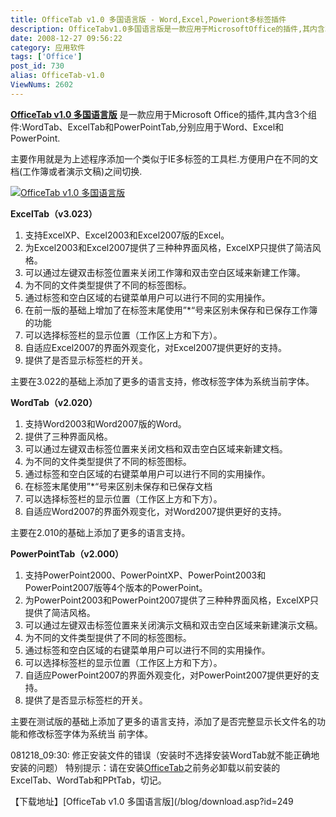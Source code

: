 ```yaml
---
title: OfficeTab v1.0 多国语言版 - Word,Excel,Poweriont多标签插件
description: OfficeTabv1.0多国语言版是一款应用于MicrosoftOffice的插件,其内含3个组件:WordTab、ExcelTab和PowerPointTab,分别应用于Word、Excel和PowerPoint.主要作用就是为上述程序添加一个类似于IE多标签的工具栏.方便用户在不同的文档(工作簿或者演示文稿)之间切换.
date: 2008-12-27 09:56:22
category: 应用软件
tags: ['Office']
post_id: 730
alias: OfficeTab-v1.0
ViewNums: 2602
---
```


[**OfficeTab v1.0 多国语言版**](/blog/officetab-v10) 是一款应用于Microsoft Office的插件,其内含3个组件:WordTab、ExcelTab和PowerPointTab,分别应用于Word、Excel和 PowerPoint.

主要作用就是为上述程序添加一个类似于IE多标签的工具栏.方便用户在不同的文档(工作簿或者演示文稿)之间切换.

[![OfficeTab v1.0 多国语言版](http://img.cnbeta.com/newsimg/081216/0712461552411118.jpg)](/blog/officetab-v10)

**ExcelTab（v3.023）**

1. 支持ExcelXP、Excel2003和Excel2007版的Excel。
2. 为Excel2003和Excel2007提供了三种种界面风格，ExcelXP只提供了简洁风格。
3. 可以通过左键双击标签位置来关闭工作簿和双击空白区域来新建工作簿。
4. 为不同的文件类型提供了不同的标签图标。
5. 通过标签和空白区域的右键菜单用户可以进行不同的实用操作。
6. 在前一版的基础上增加了在标签末尾使用”*“号来区别未保存和已保存工作簿的功能
7. 可以选择标签栏的显示位置（工作区上方和下方）。
8. 自适应Excel2007的界面外观变化，对Excel2007提供更好的支持。
9. 提供了是否显示标签栏的开关。

主要在3.022的基础上添加了更多的语言支持，修改标签字体为系统当前字体。

**WordTab（v2.020）**

1. 支持Word2003和Word2007版的Word。
2. 提供了三种界面风格。
3. 可以通过左键双击标签位置来关闭文档和双击空白区域来新建文档。
4. 为不同的文件类型提供了不同的标签图标。
5. 通过标签和空白区域的右键菜单用户可以进行不同的实用操作。
6. 在标签末尾使用”*“号来区别未保存和已保存文档
7. 可以选择标签栏的显示位置（工作区上方和下方）。
8. 自适应Word2007的界面外观变化，对Word2007提供更好的支持。

主要在2.010的基础上添加了更多的语言支持。

**PowerPointTab（v2.000）**

1. 支持PowerPoint2000、PowerPointXP、PowerPoint2003和PowerPoint2007版等4个版本的PowerPoint。
2. 为PowerPoint2003和PowerPoint2007提供了三种种界面风格，ExcelXP只提供了简洁风格。
3. 可以通过左键双击标签位置来关闭演示文稿和双击空白区域来新建演示文稿。
4. 为不同的文件类型提供了不同的标签图标。
5. 通过标签和空白区域的右键菜单用户可以进行不同的实用操作。
6. 可以选择标签栏的显示位置（工作区上方和下方）。
7. 自适应PowerPoint2007的界面外观变化，对PowerPoint2007提供更好的支持。
8. 提供了是否显示标签栏的开关。

主要在测试版的基础上添加了更多的语言支持，添加了是否完整显示长文件名的功能和修改标签字体为系统当 前字体。

081218_09:30: 修正安装文件的错误（安装时不选择安装WordTab就不能正确地安装的问题）
特别提示：请在安装[OfficeTab](/blog/officetab-v10)之前务必卸载以前安装的ExcelTab、WordTab和PPtTab，切记。

【下载地址】[OfficeTab v1.0 多国语言版](/blog/download.asp?id=249

